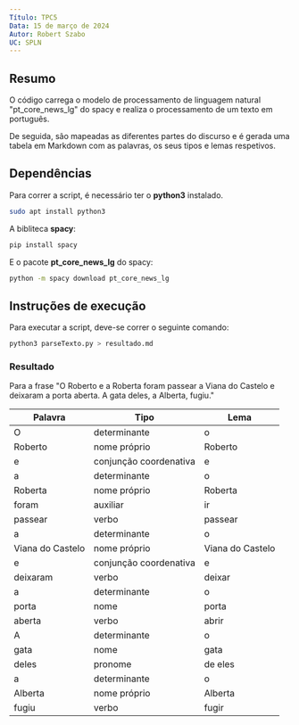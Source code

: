 ```yaml
---
Título: TPC5
Data: 15 de março de 2024
Autor: Robert Szabo
UC: SPLN
---
```



## Resumo
O código carrega o modelo de processamento de linguagem natural "pt_core_news_lg" do spacy e realiza o processamento de um texto em português. 

De seguida, são mapeadas as diferentes partes do discurso e é gerada uma tabela em Markdown com as palavras, os seus tipos e lemas respetivos. 


## Dependências
Para correr a script, é necessário ter o **python3** instalado.

```sh
sudo apt install python3
```
A bibliteca **spacy**:
```sh
pip install spacy
```
E o pacote **pt_core_news_lg** do spacy:
```sh
python -m spacy download pt_core_news_lg
```
## Instruções de execução
Para executar a script, deve-se correr o seguinte comando:
```sh
python3 parseTexto.py > resultado.md
```

### Resultado
Para a frase "O Roberto e a Roberta foram passear a Viana do Castelo e deixaram a porta aberta. A gata deles, a Alberta, fugiu."

| Palavra | Tipo | Lema |
|----|--------|----|
| O | determinante | o |
| Roberto  | nome próprio | Roberto  |
| e | conjunção coordenativa | e |
| a | determinante | o |
| Roberta  | nome próprio | Roberta  |
| foram | auxiliar | ir |
| passear | verbo | passear |
| a | determinante | o |
| Viana do Castelo  | nome próprio | Viana do Castelo  |
| e | conjunção coordenativa | e |
| deixaram | verbo | deixar |
| a | determinante | o |
| porta | nome | porta |
| aberta | verbo | abrir |
| A | determinante | o |
| gata | nome | gata |
| deles | pronome | de eles |
| a | determinante | o |
| Alberta | nome próprio | Alberta |
| fugiu | verbo | fugir |